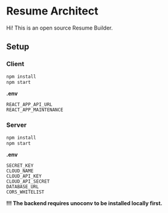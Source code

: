 # Resume Architect

Hi! This is an open source Resume Builder.

## Setup

### Client

```sh
npm install
npm start
```

__.env__

```
REACT_APP_API_URL
REACT_APP_MAINTENANCE
```

### Server

```sh
npm install
npm start
```

__.env__

```
SECRET_KEY
CLOUD_NAME
CLOUD_API_KEY
CLOUD_API_SECRET
DATABASE_URL
CORS_WHITELIST
```


__!!! The backend requires unoconv to be installed locally first.__
